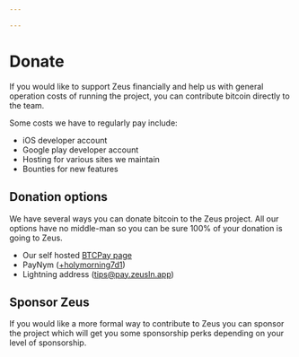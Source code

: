 ```yaml
---

---
```


# Donate

If you would like to support Zeus financially and help us with general operation costs of running the project, you can contribute bitcoin directly to the team.

Some costs we have to regularly pay include:

- iOS developer account
- Google play developer account
- Hosting for various sites we maintain
- Bounties for new features

## Donation options

We have several ways you can donate bitcoin to the Zeus project. All our options have no middle-man so you can be sure 100% of your donation is going to Zeus.

- Our self hosted [BTCPay page](https://pay.zeusln.app/)
- PayNym ([+holymorning7d1](http://my.paynym.is/+holymorning7d1))
- Lightning address (tips@pay.zeusln.app)

## Sponsor Zeus

If you would like a more formal way to contribute to Zeus you can sponsor the project which will get you some sponsorship perks depending on your level of sponsorship.
